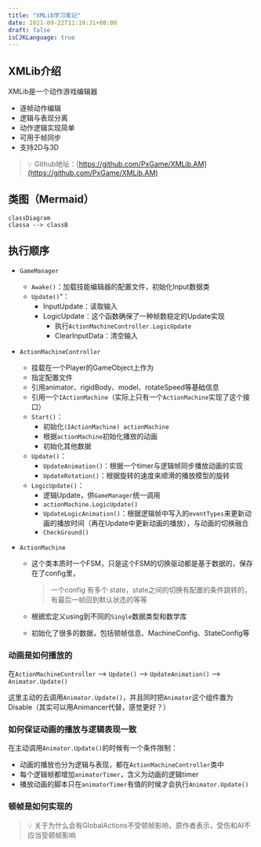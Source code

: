 ```yaml
---
title: "XMLib学习笔记"
date: 2021-09-22T11:19:31+08:00
draft: false
isCJKLanguage: true
---
```


## XMLib介绍

XMLib是一个动作游戏编辑器

- 逐帧动作编辑
- 逻辑与表现分离
- 动作逻辑实现简单
- 可用于帧同步
- 支持2D与3D

> 💡 Github地址：[https://github.com/PxGame/XMLib.AM](https://github.com/PxGame/XMLib.AM)



## 类图（Mermaid）

```mermaid
classDiagram
classa --> classB
```



## 执行顺序

- `GameManager`
  - `Awake()`：加载技能编辑器的配置文件，初始化Input数据类
  - `Update()`“：
    - InputUpdate：读取输入
    - LogicUpdate：这个函数确保了一种帧数稳定的Update实现
      - 执行`ActionMachineController.LogicUpdate`
      - ClearInputData：清空输入
- `ActionMachineController`
  - 挂载在一个Player的GameObject上作为
  - 指定配置文件
  - 引用animator、rigidBody、model、rotateSpeed等基础信息
  - 引用一个`IActionMachine`（实际上只有一个`ActionMachine`实现了这个接口）
  - `Start()`：
    - 初始化`(IActionMachine) actionMachine`
    - 根据`actionMachine`初始化播放的动画
    - 初始化其他数据
  - `Update()`：
    - `UpdateAnimation()`：根据一个timer与逻辑帧同步播放动画的实现
    - `UpdateRotation()`：根据旋转的速度来顺滑的播放模型的旋转
  - `LogicUpdate()`：
    - 逻辑Update，供`GameManager`统一调用
    - `actionMachine.LogicUpdate()`
    - `UpdateLogicAnimation()`：根据逻辑帧中写入的`eventTypes`来更新动画的播放时间（再在Update中更新动画的播放），与动画的切换融合
    - `CheckGround()`

- `ActionMachine`

  - 这个类本质时一个FSM，只是这个FSM的切换驱动都是基于数据的，保存在了config里，

    > 一个config 有多个 state，state之间的切换有配置的条件跳转的，有最后一帧回到默认状态的等等

  - 根据宏定义using到不同的`Single`数据类型和数学库

  - 初始化了很多的数据，包括顿帧信息、MachineConfig、StateConfig等





### 动画是如何播放的

在`ActionMachineController` --> `Update()` --> `UpdateAnimation()` --> `Animator.Update()`

这里主动的去调用`Animator.Update()`，并且同时把`Animator`这个组件置为Disable（其实可以用Animancer代替，感觉更好？）

### 如何保证动画的播放与逻辑表现一致

在主动调用`Animator.Update()`的时候有一个条件限制：

- 动画的播放也分为逻辑与表现，都在`ActionMachineController`类中
- 每个逻辑帧都增加`animatorTimer`，含义为动画的逻辑timer
- 播放动画的脚本只在`animatorTimer`有值的时候才会执行`Animator.Update()`

### 顿帧是如何实现的

> 💡 关于为什么会有GlobalActions不受顿帧影响，原作者表示，受伤和AI不应当受顿帧影响
